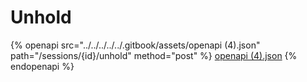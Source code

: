 # Unhold

{% openapi src="../../../../../.gitbook/assets/openapi (4).json" path="/sessions/{id}/unhold" method="post" %}
[openapi (4).json](<../../../../../.gitbook/assets/openapi (4).json>)
{% endopenapi %}
